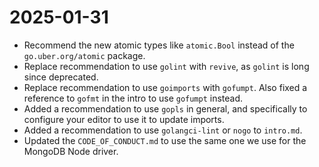 # 2025-01-31

- Recommend the new atomic types like `atomic.Bool` instead of the `go.uber.org/atomic` package.
- Replace recommendation to use `golint` with `revive`, as `golint` is long since deprecated.
- Replace recommendation to use `goimports` with `gofumpt`. Also fixed a reference to `gofmt` in the
  intro to use `gofumpt` instead.
- Added a recommendation to use `gopls` in general, and specifically to configure your editor to use
  it to update imports.
- Added a recommendation to use `golangci-lint` or `nogo` to `intro.md`.
- Updated the `CODE_OF_CONDUCT.md` to use the same one we use for the MongoDB Node driver.
